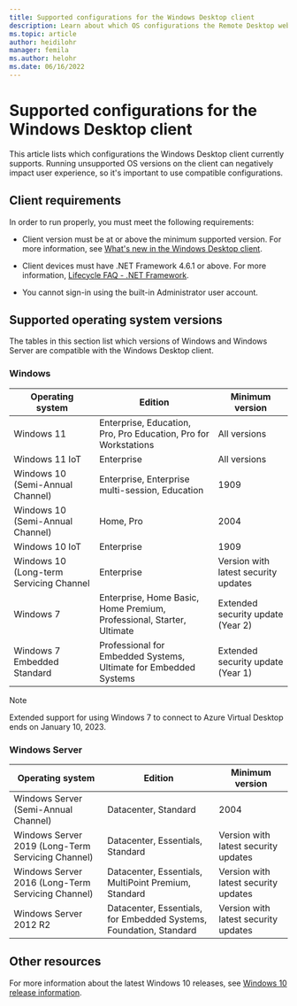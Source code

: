 ```yaml
---
title: Supported configurations for the Windows Desktop client
description: Learn about which OS configurations the Remote Desktop web client supports.
ms.topic: article
author: heidilohr
manager: femila
ms.author: helohr
ms.date: 06/16/2022
---
```


# Supported configurations for the Windows Desktop client

This article lists which configurations the Windows Desktop client currently supports. Running unsupported OS versions on the client can negatively impact user experience, so it's important to use compatible configurations.

## Client requirements

In order to run properly, you must meet the following requirements:

- Client version must be at or above the minimum supported version. For more information, see [What's new in the Windows Desktop client](windowsdesktop-whatsnew.md).

- Client devices must have .NET Framework 4.6.1 or above. For more information, [Lifecycle FAQ - .NET Framework](/lifecycle/faq/dotnet-framework).

- You cannot sign-in using the built-in Administrator user account.

## Supported operating system versions

The tables in this section list which versions of Windows and Windows Server are compatible with the Windows Desktop client.

### Windows

| Operating system         | Edition  | Minimum version             |
|-------------|---------|---------------------------------|
|Windows 11|Enterprise, Education, Pro, Pro Education, Pro for Workstations|All versions|
|Windows 11 IoT|Enterprise|All versions|
|Windows 10 (Semi-Annual Channel)|Enterprise, Enterprise multi-session, Education|1909|
|Windows 10 (Semi-Annual Channel)|Home, Pro|2004|
|Windows 10 IoT|Enterprise|1909|
|Windows 10 (Long-term Servicing Channel|Enterprise|Version with latest security updates|
|Windows 7|Enterprise, Home Basic, Home Premium, Professional, Starter, Ultimate|Extended security update (Year 2)|
|Windows 7 Embedded Standard|Professional for Embedded Systems, Ultimate for Embedded Systems|Extended security update (Year 1)|

> [!NOTE]
> Extended support for using Windows 7 to connect to Azure Virtual Desktop ends on January 10, 2023.

### Windows Server

| Operating system         | Edition  | Minimum version             |
|-------------|---------|---------------------------------|
|Windows Server (Semi-Annual Channel)|Datacenter, Standard|2004|
|Windows Server 2019 (Long-Term Servicing Channel)|Datacenter, Essentials, Standard|Version with latest security updates|
|Windows Server 2016 (Long-Term Servicing Channel)|Datacenter, Essentials, MultiPoint Premium, Standard|Version with latest security updates|
|Windows Server 2012 R2|Datacenter, Essentials, for Embedded Systems, Foundation, Standard|Version with latest security updates|

## Other resources

For more information about the latest Windows 10 releases, see [Windows 10 release information](/windows/release-health/release-information).

